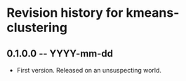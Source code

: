 # Revision history for kmeans-clustering

## 0.1.0.0 -- YYYY-mm-dd

* First version. Released on an unsuspecting world.
